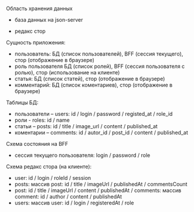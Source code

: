 Область хранения данных

-   база данных на json-server

-   редакс стор

Сущность приложения:

-   пользователь: БД (список пользователей), BFF (сессия текущего), стор (отображение в браузере)
-   роль пользователя БД (список ролей), BFF (сессия пользователя с ролью), стор (использование на клиенте)
-   статья: БД (список статей), стор (отображение в браузере)
-   комментарий: БД (список коментариев), стор (отображение в браузере)

Таблицы БД:

-   пользователи – users: id / login / password / registed_at / role_id
-   роли - roles: id / name
-   статьи – posts: id / title / image_url / content / published_at
-   коментарии – comments: id / autor_id / post_id / content / published_at

Схема состояния на BFF

-   сессия текущего пользователя: login / password / role

Схема редакс стора (на клиенте):

-   user: id / login / roleId / session
-   posts: массив post: id / title / imageUrl / publishedAt / commentsCount
-   post: id / title / imageUrl / content / publishedAt / comments: массив comment: id / author / content / publishedAt
-   users: массив user: id / login / registeredAt / role

